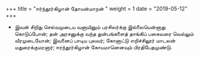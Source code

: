 ﻿+++
title = "ஈர்ந்தூர்கிழான் தோயன்மாறன்  "
weight = 1
date = "2019-05-12"
+++


-  இவன் சிறிது செல்வமுடைய வனாயினும் பரசிலர்க்கு இல்லையென்னாது கொடுப்போன்; தன் அரசனுக்கு வந்த துன்பங்களைத் தாங்கிப் பகைவரை வெல்லும் வீரமுடையோன்; இவனைப் பாடிய புலவர்; கோனாட்டு எறிச்சிலூர் மாடலன் மதுரைக்குமரனார்; ஈரந்தூர்கிழான் கோயமானெனவும் பிரதிபேதமுண்டு. 
  
